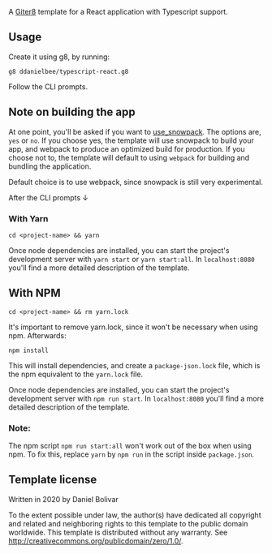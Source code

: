 A [Giter8][g8] template for a React application with Typescript support.

## Usage

Create it using g8, by running:

`g8 ddanielbee/typescript-react.g8`

Follow the CLI prompts.

## Note on building the app

At one point, you'll be asked if you want to [use_snowpack](https://www.snowpack.dev/). The options are, `yes` or `no`. If you choose yes, the template will use snowpack to build your app, and webpack to produce an optimized build for production. If you choose not to, the template will default to using `webpack` for building and bundling the application.

Default choice is to use webpack, since snowpack is still very experimental.

After the CLI prompts ↓

### With Yarn

`cd <project-name> && yarn`

Once node dependencies are installed, you can start the project's development server with `yarn start` or `yarn start:all`. In `localhost:8080` you'll find a more detailed description of the template.

## With NPM

`cd <project-name> && rm yarn.lock`

It's important to remove yarn.lock, since it won't be necessary when using npm. Afterwards:

`npm install`

This will install dependencies, and create a `package-json.lock` file, which is the npm equivalent to the `yarn.lock` file.

Once node dependencies are installed, you can start the project's development server with `npm run start`. In `localhost:8080` you'll find a more detailed description of the template.

### Note:

The npm script `npm run start:all` won't work out of the box when using npm. To fix this, replace `yarn` by `npm run` in the script inside `package.json`.

## Template license

Written in 2020 by Daniel Bolivar

To the extent possible under law, the author(s) have dedicated all copyright and related
and neighboring rights to this template to the public domain worldwide.
This template is distributed without any warranty. See <http://creativecommons.org/publicdomain/zero/1.0/>.

[g8]: http://www.foundweekends.org/giter8/
